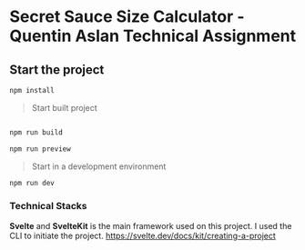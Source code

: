 # Secret Sauce Size Calculator - Quentin Aslan Technical Assignment

## Start the project

```bash
npm install
```

> Start built project
```bash

npm run build

npm run preview
```

> Start in a development environment
```bash
npm run dev
```

### Technical Stacks
**Svelte** and **SvelteKit** is the main framework used on this project. I used the CLI to initiate the project. https://svelte.dev/docs/kit/creating-a-project
